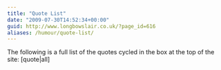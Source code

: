 ```yaml
---
title: "Quote List"
date: "2009-07-30T14:52:34+00:00"
guid: http://www.longbowslair.co.uk/?page_id=616
aliases: /humour/quote-list/
---
```


The following is a full list of the quotes cycled in the box at the top of the site:
\[quote|all\]
